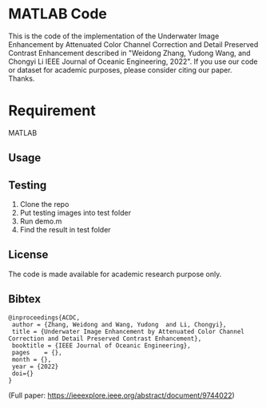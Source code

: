 # MATLAB Code
This is the code of the implementation of the Underwater Image Enhancement by Attenuated Color Channel Correction and Detail Preserved Contrast Enhancement described in "Weidong Zhang, Yudong Wang, and Chongyi Li <Underwater Image Enhancement by Attenuated Color Channel Correction and Detail Preserved Contrast Enhancement> IEEE Journal of Oceanic Engineering, 2022". If you use our code or dataset for academic purposes, please consider citing our paper. Thanks.

# Requirement
MATLAB

## **Usage**

## Testing
1. Clone the repo
2. Put testing images into test folder
3. Run demo.m
6. Find the result in test folder

##  License
The code is made available for academic research purpose only. 

## Bibtex

```
@inproceedings{ACDC,
 author = {Zhang, Weidong and Wang, Yudong  and Li, Chongyi},
 title = {Underwater Image Enhancement by Attenuated Color Channel Correction and Detail Preserved Contrast Enhancement},
 booktitle = {IEEE Journal of Oceanic Engineering},
 pages    = {},
 month = {},
 year = {2022}
 doi={}
}
```

(Full paper:  https://ieeexplore.ieee.org/abstract/document/9744022)
